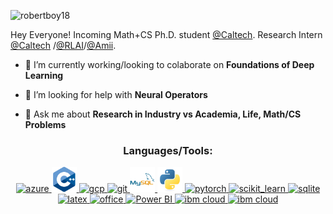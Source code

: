 <p align="left"> <img src="https://komarev.com/ghpvc/?username=robertboy18&label=Views&color=000000&style=flat-square" alt="robertboy18" /> </p>
<h4align="center">Hey Everyone! Incoming Math+CS Ph.D. student <a href="https://cms.caltech.edu/academics/grad_cms">@Caltech</a>. Research Intern <a href="https://cms.caltech.edu/academics/grad_cms">@Caltech</a> /<a href="http://rlai.ualberta.ca/">@RLAI</a>/<a href = "https://www.amii.ca/">@Amii</a>. <!--Current CSRMP Scholar <a href = "https://www.google.com/en-ca/">@Google</a> and former Data Science Intern <a href = "https://www.microsoft.com/en-ca/">@Microsoft</a>-->

- 🔭 I’m currently working/looking to colaborate on **Foundations of Deep Learning**

- 🤝 I’m looking for help with **Neural Operators**

- 💬 Ask me about **Research in Industry vs Academia, Life, Math/CS Problems**

<h3 align="center">Languages/Tools:</h3>
<p align="center"> 
 <a href="https://azure.microsoft.com/en-in/" target="_blank"> <img src="https://www.vectorlogo.zone/logos/microsoft_azure/microsoft_azure-icon.svg" alt="azure" width="40" height="40"/> </a> <a href="https://www.w3schools.com/cpp/" target="_blank"> <img src="https://raw.githubusercontent.com/devicons/devicon/master/icons/cplusplus/cplusplus-original.svg" alt="cplusplus" width="40" height="40"/> </a> <a href="https://cloud.google.com" target="_blank"> <img src="https://www.vectorlogo.zone/logos/google_cloud/google_cloud-icon.svg" alt="gcp" width="40" height="40"/> </a> <a href="https://git-scm.com/" target="_blank"> <img src="https://www.vectorlogo.zone/logos/git-scm/git-scm-icon.svg" alt="git" width="40" height="40"/> </a> <a href="https://www.mysql.com/" target="_blank"> <img src="https://raw.githubusercontent.com/devicons/devicon/master/icons/mysql/mysql-original-wordmark.svg" alt="mysql" width="40" height="40"/> </a> <a href="https://www.python.org" target="_blank"> <img src="https://raw.githubusercontent.com/devicons/devicon/master/icons/python/python-original.svg" alt="python" width="40" height="40"/> </a> <a href="https://pytorch.org/" target="_blank"> <img src="https://www.vectorlogo.zone/logos/pytorch/pytorch-icon.svg" alt="pytorch" width="40" height="40"/> </a> <a href="https://scikit-learn.org/" target="_blank"> <img src="https://upload.wikimedia.org/wikipedia/commons/0/05/Scikit_learn_logo_small.svg" alt="scikit_learn" width="40" height="40"/> </a> <a href="https://www.sqlite.org/" target="_blank"> <img src="https://www.vectorlogo.zone/logos/sqlite/sqlite-icon.svg" alt="sqlite" width="40" height="40"/> </a>
<a href="https://www.latex-project.org/" target="_blank"> <img src="https://i.ibb.co/5T3r3QH/latex-2.png" alt="latex" width="40" height="40"/>  </a> 
<a href="https://www.office.com/" target="_blank"> <img src="https://cdn3.iconfinder.com/data/icons/popular-services-brands-vol-2/512/microsoft-office-512.png" alt="office" width="40" height="40"/>  </a> 
<a href="https://www.office.com/" target="_blank"> <img src = "https://img.icons8.com/color/48/000000/power-bi.png" alt="Power BI" width="40" height="40"/>  </a> 
<a href="https://cloud.ibm.com/" target="_blank"> <img src="https://i.pinimg.com/originals/b0/b1/8b/b0b18bd010c5851b5f82d0a98bfde369.png" alt="ibm cloud" width="40" height="40"/>
<a href="https://cloud.ibm.com/" target="_blank"> <img src="https://user-images.githubusercontent.com/2529329/47639358-7062af80-db37-11e8-8679-42b233b424fa.jpg" alt="ibm cloud" width="40" height="40"/>
<a href="https://linkedin.com/in/robert-joseph-2001" target="blank">
  </p>
